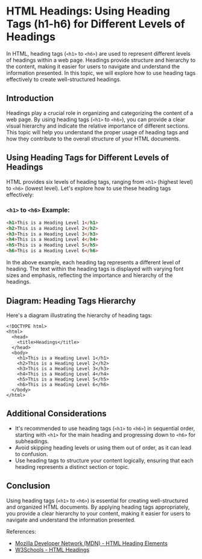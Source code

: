 # HTML Headings: Using Heading Tags (h1-h6) for Different Levels of Headings

In HTML, heading tags (`<h1>` to `<h6>`) are used to represent different levels of headings within a web page. Headings provide structure and hierarchy to the content, making it easier for users to navigate and understand the information presented. In this topic, we will explore how to use heading tags effectively to create well-structured headings.

## Introduction

Headings play a crucial role in organizing and categorizing the content of a web page. By using heading tags (`<h1>` to `<h6>`), you can provide a clear visual hierarchy and indicate the relative importance of different sections. This topic will help you understand the proper usage of heading tags and how they contribute to the overall structure of your HTML documents.

## Using Heading Tags for Different Levels of Headings

HTML provides six levels of heading tags, ranging from `<h1>` (highest level) to `<h6>` (lowest level). Let's explore how to use these heading tags effectively:

### `<h1>` to `<h6>` Example:

```html
<h1>This is a Heading Level 1</h1>
<h2>This is a Heading Level 2</h2>
<h3>This is a Heading Level 3</h3>
<h4>This is a Heading Level 4</h4>
<h5>This is a Heading Level 5</h5>
<h6>This is a Heading Level 6</h6>
```

In the above example, each heading tag represents a different level of heading. The text within the heading tags is displayed with varying font sizes and emphasis, reflecting the importance and hierarchy of the headings.

## Diagram: Heading Tags Hierarchy

Here's a diagram illustrating the hierarchy of heading tags:

```
<!DOCTYPE html>
<html>
  <head>
    <title>Headings</title>
  </head>
  <body>
    <h1>This is a Heading Level 1</h1>
    <h2>This is a Heading Level 2</h2>
    <h3>This is a Heading Level 3</h3>
    <h4>This is a Heading Level 4</h4>
    <h5>This is a Heading Level 5</h5>
    <h6>This is a Heading Level 6</h6>
  </body>
</html>
```

## Additional Considerations

- It's recommended to use heading tags (`<h1>` to `<h6>`) in sequential order, starting with `<h1>` for the main heading and progressing down to `<h6>` for subheadings.
- Avoid skipping heading levels or using them out of order, as it can lead to confusion.
- Use heading tags to structure your content logically, ensuring that each heading represents a distinct section or topic.

## Conclusion

Using heading tags (`<h1>` to `<h6>`) is essential for creating well-structured and organized HTML documents. By applying heading tags appropriately, you provide a clear hierarchy to your content, making it easier for users to navigate and understand the information presented.

References:
- [Mozilla Developer Network (MDN) - HTML Heading Elements](https://developer.mozilla.org/en-US/docs/Web/HTML/Element/Heading_Elements)
- [W3Schools - HTML Headings](https://www.w3schools.com/html/html_headings.asp)